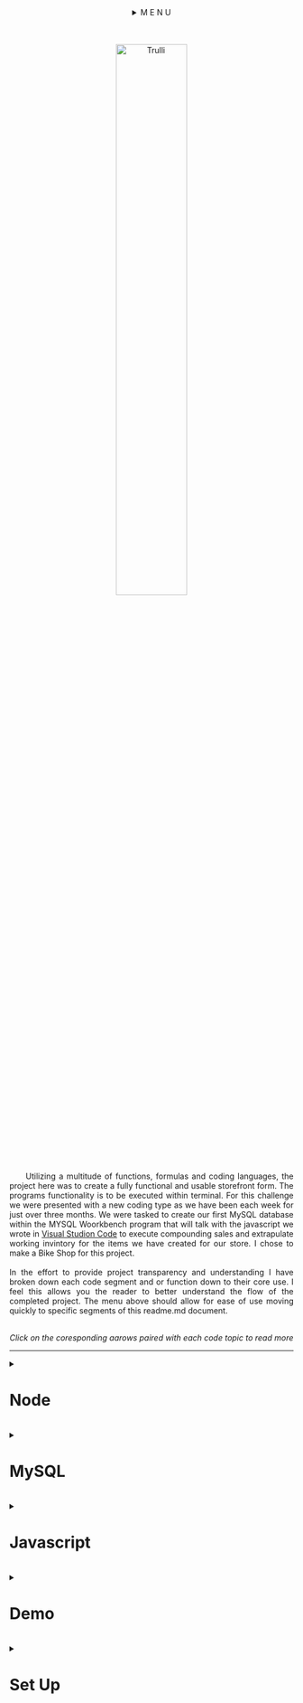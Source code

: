 <details>
<summary align="center">M E N U</summary>
<div class=container align="center">
    <span><a href=".....">App Desc. | </a></span>
    <span><a href=".....">Dependancies | </a></span>
    <span><a href=".....">MySQL Code | </a></span>
    <span><a href=".....">Javascript Code | </a></span>
    <span><a href=".....">IRL use | </a></span>
    <span><a href=".....">demo | </a></span>
    <span><a href="https://github.com/rogueathletic/bamazon" download>Download | </a></span>
    <span><a href=".....">Set up | </a></span>
    <span><a href="mailto:jason@skunkworksweb.io">contact</a></span>
    </details>
<br>
    <br>
</div>

<p align="center">
    <img src="https://i.imgur.com/vVwCra2.png" alt="Trulli" width="50%" height="auto" margin-left="20%" alt="unlicensed bootleg art using toe Amazon logo as base with user input art to illustrate visual catchall of app">
</p>

<br>
<p align="justify">&nbsp;&nbsp;&nbsp;&nbsp;
Utilizing a multitude of functions, formulas and coding languages, the project here was to create a fully functional and usable storefront form. The programs functionality is to be executed within terminal. For this challenge we were presented with a new coding type as we have been each week for just over three months. We were tasked to create our first MySQL database within the MYSQL Woorkbench program that will talk with the javascript we wrote in <a href="https://bit.ly/2VfZi2H">Visual Studion Code</a> to execute compounding sales and extrapulate working invintory for the items we have created for our store. I chose to make a Bike Shop for this project. 
<br>
    <br>
    In the effort to provide project transparency and understanding I have broken down each code segment and or function down to their core use. I feel this allows you the reader to better understand the flow of the completed project. The menu above should allow for ease of use moving quickly to specific segments of this readme.md document.
    <br>
    <br>
    <p align="center"><i> Click on the coresponding aarows paired with each code topic to read more</i></p>
</p>
<hr>
<details>
    <summary><h1>Node</h1></summary>
<hr>
<h2 align="center">used to complete this application:<br>
        <a href="https://bit.ly/2IC3Sa1">Languages | </a>
        <a href="https://bit.ly/2U4VW2o" target="_blank"> node apps | </a>
        <a href="https://bit.ly/2U7qnVs"> node dependancies</a></h2>
    <br>
<ul>
<li><a href="https://bit.ly/2GZTqXu" target="_blank" alt="link to subsequent node dependancie, node app or code code">My SQL Workbench</a></li>
<li><a href="https://bit.ly/2EcEJNN" target="_blank" alt="link to subsequent node dependancie, node app or code code">HTML</a></li>
<li><a href="https://bit.ly/2TcFS1k" target="_blank" alt="link to subsequent node dependancie, node app or code code">CSS</a></li>
<li><a href="https://bit.ly/1cYzv8q" target="_blank" alt="link to subsequent node dependancie, node app or code code">Javascript</a></li>
<li><a href="https://bit.ly/1AOYl0q" target="_blank" alt="link to subsequent node dependancie, node app or code code">Jquery</a></li>
<li><a href="https://bit.ly/2wztb2m" target="_blank" alt="link to subsequent node dependancie, node app or code code">bootstrap</a></li>
<ul>
    <li><a href="https://bit.ly/1LjG5AH" target="_blank" alt="link to subsequent node dependancie, node app or code code">Node</a></li>
    <ul>
        <li><a href="https://bit.ly/2ssAXN3" target="_blank" alt="link to subsequent node dependancie, node app or code code">dotenv</a></li>
        <li><a href="https://bit.ly/2kh3jU4" target="_blank" alt="link to subsequent node dependancie, node app or code code">Json</a></li>
        <li><a href="https://bit.ly/2H3dWq7" target="_blank" alt="link to subsequent node dependancie, node app or code code">ansi-escapes</a></li>
        <li><a href="https://bit.ly/2GJET30" target="_blank" alt="link to subsequent node dependancie, node app or code code">ansi-regex</a></li>
        <li><a href="https://bit.ly/2Ev2ems" target="_blank" alt="link to subsequent node dependancie, node app or code code">ansi-styles</a></li>
        <li><a href="https://bit.ly/2IyieIk" target="_blank" alt="link to subsequent node dependancie, node app or code code">bignumber.js</a></li>
        <li><a href="https://bit.ly/2NraruV" target="_blank" alt="link to subsequent node dependancie, node app or code code">chardet</a></li>
        <li><a href="https://bit.ly/2SpCV98" target="_blank" alt="link to subsequent node dependancie, node app or code code">cli-cursor</a></li>
        <li><a href="https://bit.ly/2EwfNSH" target="_blank" alt="link to subsequent node dependancie, node app or code code">clone</a></li>
        <li><a href="https://bit.ly/2tFvRuZ" target="_blank" alt="link to subsequent node dependancie, node app or code code">color-convert</a></li>
        <li><a href="https://bit.ly/2GHwRaO" target="_blank" alt="link to subsequent node dependancie, node app or code code">color-name</a></li>
        <li><a href="https://bit.ly/2U7GNx8" target="_blank" alt="link to subsequent node dependancie, node app or code code">console.table</a></li>
        <li><a href="https://bit.ly/2tyxECc" target="_blank" alt="link to subsequent node dependancie, node app or code code">core-util-is</a></li>
        <li><a href="https://bit.ly/2Vcsjfu" target="_blank" alt="link to subsequent node dependancie, node app or code code">defaults</a></li>
        <li><a href="https://bit.ly/2XlNiyE" target="_blank" alt="link to subsequent node dependancie, node app or code code">easy-table</a></li>
        <li><a href="https://bit.ly/2IBU67P" target="_blank" alt="link to subsequent node dependancie, node app or code code">escape-string-regexp</a></li>
        <li><a href="https://bit.ly/2VjQKIe" target="_blank" alt="link to subsequent node dependancie, node app or code code">external-editor</a></li>
        <li><a href="https://bit.ly/2NpF97G" target="_blank" alt="link to subsequent node dependancie, node app or code code">figures</a></li>
        <li><a href="https://bit.ly/2SkXnIg" target="_blank" alt="link to subsequent node dependancie, node app or code code">has-flag</a></li>
        <li><a href="https://bit.ly/2Ns8L49" target="_blank" alt="link to subsequent node dependancie, node app or code code">iconv-lite</a></li>
        <li><a href="https://bit.ly/2Iym7wU" target="_blank" alt="link to subsequent node dependancie, node app or code code">inherits</a></li>
        <li><a href="https://bit.ly/2BQXbLz" target="_blank" alt="link to subsequent node dependancie, node app or code code">inquire</a></li>
        <li><a href="https://bit.ly/2XlFxZr" target="_blank" alt="link to subsequent node dependancie, node app or code code">is-fullwidth-code-point</a></li>
        <li><a href="https://bit.ly/2Easbq2" target="_blank" alt="link to subsequent node dependancie, node app or code code">is-promise</a></li>
        <li><a href="https://bit.ly/2Tdx4In" target="_blank" alt="link to subsequent node dependancie, node app or code code">isarray</a></li>
        <li><a href="https://bit.ly/2SUKTfH" target="_blank" alt="link to subsequent node dependancie, node app or code code">lodash</a></li>
        <li><a href="https://bit.ly/2H0Qee3" target="_blank" alt="link to subsequent node dependancie, node app or code code">mimic-fn</a></li>
        <li><a href="https://bit.ly/2VjR5uu" target="_blank" alt="link to subsequent node dependancie, node app or code code">mute-stream</a></li>
        <li><a href="https://bit.ly/2yMBvfz" target="_blank" alt="link to subsequent node dependancie, node app or code code">mysql</a></li>
        <li><a href="https://bit.ly/2NphKDc" target="_blank" alt="link to subsequent node dependancie, node app or code code">onetime</a></li>
        <li><a href="https://bit.ly/2GHkw6f" target="_blank" alt="link to subsequent node dependancie, node app or code code">os-tmpdir</a></li> *os-tmpdir has been depriciated but it still listed as a packet dependancy so it has been included
        <li><a href="https://bit.ly/2NpMfZM" target="_blank" alt="link to subsequent node dependancie, node app or code code">process-nextick-args</a></li>
        <li><a href="https://bit.ly/2VkiXia" target="_blank" alt="link to subsequent node dependancie, node app or code code">readable-stream</a></li>
        <li><a href="https://bit.ly/2GHsTyJ" target="_blank" alt="link to subsequent node dependancie, node app or code code">restore-cursor</a></li>
        <li><a href="https://bit.ly/2Iyoyzy" target="_blank" alt="link to subsequent node dependancie, node app or code code">run-async</a></li>
        <li><a href="https://bit.ly/2IvRatd" target="_blank" alt="link to subsequent node dependancie, node app or code code">rxjs</a></li>
        <li><a href="https://bit.ly/safe-buf" target="_blank" alt="link to subsequent node dependancie, node app or code code">safe-buffer</a></li>
        <li><a href="https://bit.ly/2EtRlkK" target="_blank" alt="link to subsequent node dependancie, node app or code code">signal-exit</a></li>
        <li><a href="https://bit.ly/2XipSu1" target="_blank" alt="link to subsequent node dependancie, node app or code code">sqlstring</a></li>
        <li><a href="https://bit.ly/2NtvrAZ" target="_blank" alt="link to subsequent node dependancie, node app or code code">string-width</a></li>
        <li><a href="https://bit.ly/2H0r1Az" target="_blank" alt="link to subsequent node dependancie, node app or code code">string_decoder</a></li>
        <li><a href="https://bit.ly/2EuZt4z" target="_blank" alt="link to subsequent node dependancie, node app or code code">strip-ansi</a></li>
        <li><a href="https://bit.ly/2ViR364" target="_blank" alt="link to subsequent node dependancie, node app or code code">supports-color</a></li>
        <li><a href="https://bit.ly/2NsmWGm" target="_blank" alt="link to subsequent node dependancie, node app or code code">symbol-observable</a></li>
        <li><a href="https://bit.ly/2tBY8mo" target="_blank" alt="link to subsequent node dependancie, node app or code code">through</a></li>
        <li><a href="https://bit.ly/2tALS5B" target="_blank" alt="link to subsequent node dependancie, node app or code code">util-deprecate</a></li>
        <li><a href="https://bit.ly/2NrS4pE" target="_blank" alt="link to subsequent node dependancie, node app or code code">wcwidth</a></li>
    </ul>
</ul>
</ul>
<br>
<p align="justify">&nbsp;&nbsp;&nbsp;&nbsp;***The legnth of the list above should be noted that the vast majority of these node programs are strict dependancies of the primary ones used. It is good to understand that when you bring one npm packet into your root files or directly into your project it is called a packet for the reason above. There are many working parts to these programd and knowing that even though a few of these programs are one - two lines they provide a systaining component to allow all of the pther systems to work well and in a mannor we expect with the speed of the internet today.***</p>
 </details>
<br>
<details>
<summary><h1 id="mysql">MySQL</h1></summary>
<br>
MySQL information to create DB and Table

```DROP DATABASE IF EXISTS bamazon;```

replaces file in mysql if it was present. if it was not dropped it will be used to create it

```CREATE DATABASE bamazon;```

declares we want to use this file to populate the file declared aboves content


```USE bamazon;```

this is the master list of column titles and how they require their own specific formatting

```CREATE TABLE Products (
    id INT NOT NULL AUTO_INCREMENT,
    productName VARCHAR (45) NOT NULL,
    departmentName VARCHAR (45) NOT NULL,
    price DECIMAL (10,2) NOT NULL,
    stockQuantity INT (10) NOT NULL,
    PRIMARY KEY (ID)
);
```
<p>
varchar characters and numbers as a word
int is intiger or number vlaue 
not null means it can not be empty
the numbers in parentheses is the most amount of characters that can be entered for the column value
</p>
<p align="justify">&nbsp;&nbsp;&nbsp;&nbsp;
Below you will see the info assigned to the corresponding table headers via .csv formatting. This for most users will emulate the funcitons of Microsoft Excell or more appropriatly Microsoft Acess. This ebing that Excel is in its root value a table builder where access much like My Sql is a platform you can view, review and build tables but its true function is extrapulating data from the sheet and making functional charts and forms out of the information provided. to provide a refference of the code below, I have added a tabled form after it to show the symilarities of the two files in how they look.
</p>

```INSERT INTO Products (ID, productName, departmentName, price, stockQuantity)
VALUES ('001', 'Bianchi Specialisima', 'Bikes', 4999.00, 5);
INSERT INTO Products (ID, productName, departmentName, price, stockQuantity)
VALUES ('002', 'Kask Protone` | White', 'Helmet', 375.00, 8);
INSERT INTO Products (ID, productName, departmentName, price, stockQuantity)
VALUES ('003', 'Fizik', 'Socks', 20.00, 6);
INSERT INTO Products (ID, productName, departmentName, price, stockQuantity)
VALUES ('004', 'Assos', 'Apparel', 360.00, 10);
INSERT INTO Products (ID, productName, departmentName, price, stockQuantity)
VALUES ('005', 'bibs', 'Apparel', 532.26, 6);
INSERT INTO Products (ID, productName, departmentName, price, stockQuantity)
VALUES ('006', 'Mavic Vest', 'Accessories', 135.00, 10);
INSERT INTO Products (ID, productName, departmentName, price, stockQuantity)
VALUES ('007', 'Bont Vaypor + White', 'Shoes', 710.00, 7);
INSERT INTO Products (ID, productName, departmentName, price, stockQuantity)
VALUES ('008', 'Oakley Radar EV', 'Apparel', 225.00, 14);
INSERT INTO Products (ID, productName, departmentName, price, stockQuantity)
VALUES ('009', 'WYN Sleeves ', 'Apparel', 120.00, 10);
INSERT INTO Products (ID, productName, departmentName, price, stockQuantity)
VALUES ('010', 'Giro Gloves', 'Accessories', 25.00, 12);
INSERT INTO Products (ID, productName, departmentName, price, stockQuantity)
VALUES ('011', 'Beats By Dre Headphones', 'Shoes', 130.00, 18);
INSERT INTO Products (ID, productName, departmentName, price, stockQuantity)
VALUES ('012', 'Speed Sleeve', 'Apparel', 100.00, 15);
INSERT INTO Products (ID, productName, departmentName, price, stockQuantity)
VALUES ('013', 'SRM PC8', 'Apparel', 120.00, 12);
INSERT INTO Products (ID, productName, departmentName, price, stockQuantity)
VALUES ('014', 'Specialized 1.5 knee warmers', 'Accessories', 20.00, 12);
```
Where the code above is formatted in a way for e to bulk upload. The table below is an end users outout
<table>
<tbody>
<tr>
<td style="text-align: center;">ID</td>
<td style="text-align: center;">Product Name</td>
<td style="text-align: center;">departmentName</td>
<td style="text-align: center;">price</td>
<td style="text-align: center;">stockQuantity</td>
</tr>
<tr>
<td style="text-align: center;">001</td>
<td style="text-align: right;">Bianchi Specialisima</td>
<td style="text-align: center;">Bikes</td>
<td style="text-align: center;">4999.00</td>
<td style="text-align: center;">5</td>
</tr>
<tr>
<td style="text-align: center;">002</td>
<td style="text-align: right;">Kask Protone | White</td>
<td style="text-align: center;">Helmets</td>
<td style="text-align: center;">375.00</td>
<td style="text-align: center;">8</td>
</tr>
<tr>
<td style="text-align: center;">003</td>
<td style="text-align: right;">Fizik Arione</td>
<td style="text-align: center;">Saddles</td>
<td style="text-align: center;">20.00</td>
<td style="text-align: center;">6</td>
</tr>
<tr>
<td style="text-align: center;">004</td>
<td style="text-align: right;">Assos</td>
<td style="text-align: center;">Apparel</td>
<td style="text-align: center;">360.00</td>
<td style="text-align: center;">10</td>
</tr>
<tr>
<td style="text-align: center;">005</td>
<td style="text-align: right;">WYN bibs</td>
<td style="text-align: center;">Apparel</td>
<td style="text-align: center;">532.26</td>
<td style="text-align: center;">6</td>
</tr>
<tr>
<td style="text-align: center;">006</td>
<td style="text-align: right;">Mavic Vest</td>
<td style="text-align: center;">Accessories</td>
<td style="text-align: center;">135.00</td>
<td style="text-align: center;">10</td>
</tr>
<tr>
<td style="text-align: center;">007</td>
<td style="text-align: right;">Bont Vaypor +</td>
<td style="text-align: center;">shoes</td>
<td style="text-align: center;">710.00</td>
<td style="text-align: center;">7</td>
</tr>
<tr>
<td style="text-align: center;">008</td>
<td style="text-align: right;">Oakley Radar EV</td>
<td style="text-align: center;">Apparel</td>
<td style="text-align: center;">225.00</td>
<td style="text-align: center;">14</td>
</tr>
<tr>
<td style="text-align: center;">009</td>
<td style="text-align: right;">WYN Sleeves</td>
<td style="text-align: center;">Apparel</td>
<td style="text-align: center;">120.00</td>
<td style="text-align: center;">10</td>
</tr>
<tr>
<td style="text-align: center;">010</td>
<td style="text-align: right;">Giro Gloves</td>
<td style="text-align: center;">Accessories</td>
<td style="text-align: center;">25.00</td>
<td style="text-align: center;">12</td>
</tr>
<tr>
<td style="text-align: center;">011</td>
<td style="text-align: right;">Beats by Dre Headphones</td>
<td style="text-align: center;">Accessories</td>
<td style="text-align: center;">130.00</td>
<td style="text-align: center;">18</td>
</tr>
<tr>
<td style="text-align: center;">012</td>
<td style="text-align: right;">Speed Sleeve</td>
<td style="text-align: center;">Apparel</td>
<td style="text-align: center;">100.00</td>
<td style="text-align: center;">15</td>
</tr>
<tr>
<td style="text-align: center;">013</td>
<td style="text-align: right;">SRM PC8</td>
<td style="text-align: center;">Apparel</td>
<td style="text-align: center;">120.0.</td>
<td style="text-align: center;">12</td>
</tr>
<tr>
<td style="text-align: center;">014</td>
<td style="text-align: right;">SpeacializedKnee Warmers 1.5</td>
<td style="text-align: center;">Accessories</td>
<td style="text-align: center;">20.00</td>
<td style="text-align: center;">12</td>
</tr>
</tbody>
</table>
</details>
<br>
<details> <summary><h1 id="javascript">Javascript</h1></summary>

</details>
<br>
<details> <summary><h1 id="Demo">Demo</h1></summary>

</details>
<br>
<details> <summary><h1 id="set-up">Set Up</h1></summary>

</details>
<br>
